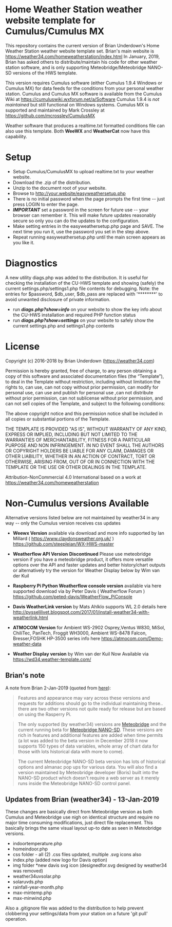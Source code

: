 # Home Weather Station weather website template for Cumulus/Cumulus MX

This repository contains the current version of Brian Underdown's Home Weather Station weather website template set.
Brian's main website is https://weather34.com/homeweatherstation/index.html
In January, 2019, Brian has asked others to distribute/maintain his code for other weather station software,
and is only supporting Meteobridge/Meteobridge NANO-SD versions of the HWS template.

This version requires Cumulus software (either Cumulus 1.9.4 Windows or Cumulus MX) for data feeds for the conditions 
from your personal weather station.  Cumulus and Cumulus MX software is available from the Cumulus Wiki at https://cumuluswiki.wxforum.net/a/Software  Cumulus 1.9.4 is *not maintained* but still functional on Windows systems.
Cumulus MX is supported and maintained by Mark Crossley at https://github.com/mcrossley/CumulusMX

Weather software that produces a realtime.txt formatted conditions file can also use this template.
Both **WeeWX** and **WeatherCat** now have this capability.

# Setup

* Setup Cumulus/CumulusMX to upload realtime.txt to your weather website.
* Download the .zip of the distribution.
* Unzip to the document root of your website.
* Browse to http://your.website/easyweathersetup.php
* There is no initial password when the page prompts the first time -- just press LOGIN to enter the page.
* ***IMPORTANT*** set a password in the screen for future use -- your browser can remember it. This will 
make future updates reasonably secure so only you can do the updates to the configuration.
* Make setting entries in the easyweathersetup.php page and SAVE.  The next time you run it, use the password you set in the step above.
* Repeat running easyweathersetup.php until the main screen appears as you like it.

# Diagnostics

A new utility diags.php was added to the distribution.  It is useful for checking the installation of the CU-HWS template
and showing (safely) the current settings.php/settings1.php file contents for debugging.  Note: the entries for
$password, $db_user, $db_pass are replaced with '********' to avoid unwanted disclosure of private information.

* run ***diags.php?show=info*** on your website to show the key info about the CU-HWS installation and required PHP function status
* run ***diags.php?show=settings*** on your website to safely show the current settings.php and settings1.php contents


# License

Copyright (c) 2016-2018 by Brian Underdown (https://weather34.com)

Permission is hereby granted, free of charge, to any person obtaining a copy of this software and associated documentation files (the “Template”), to deal in the Template without restriction, including without limitation the rights to, can use, can not copy without prior permission, can modify for personal use, can use and publish for personal use ,can not distribute without prior permission, can not sublicense without prior permission, and can not sell copies of the Template, and subject to the following conditions:

The above copyright notice and this permission notice shall be included in all copies or substantial portions of the Template.

THE TEMPLATE IS PROVIDED "AS IS", WITHOUT WARRANTY OF ANY KIND, EXPRESS OR IMPLIED, INCLUDING BUT NOT LIMITED TO THE WARRANTIES OF MERCHANTABILITY, FITNESS FOR A PARTICULAR PURPOSE AND NON INFRINGEMENT. IN NO EVENT SHALL THE AUTHORS OR COPYRIGHT HOLDERS BE LIABLE FOR ANY CLAIM, DAMAGES OR OTHER LIABILITY, WHETHER IN AN ACTION OF CONTRACT, TORT OR OTHERWISE, ARISING FROM, OUT OF OR IN CONNECTION WITH THE TEMPLATE OR THE USE OR OTHER DEALINGS IN THE TEMPLATE.

Attribution-NonCommercial 4.0 International based on a work at https://weather34.com/homeweatherstation

# Non-Cumulus versions Available

Alternative versions listed below are not maintained by weather34 in any way -- only the Cumulus version receives css updates

* **Weewx Version** available via  download and more info supported by Ian Millard ( https://www.claydonsweather.org.uk/ )
https://github.com/steepleian/WX-HWS-master

* **Weatherflow API Version** **Discontinued** Please use meteobridge version if you have a meteobridge product, it offers more versatile options over the API and faster updates and better history/chart outputs or alternatively try the version for Weather Display below by Wim van der Kuil

* **Raspberry Pi Python Weatherflow console version** available via here supported download via by Peter Davis ( Weatherflow Forum )
https://github.com/peted-davis/WeatherFlow_PiConsole

* **Davis WeatherLink version** by Mats Ahlklo supports WL 2.0 details here
http://pysselilivet.blogspot.com/2017/01/install-weather34-with-weatherlink.html

* **ATMOCOM Version** for Ambient WS-2902 Osprey,Ventus W830, MiSol, ChiliTec, PanTech, Froggit WH3000, Ambient WS-8478 Falcon, Bresser,FOSHK HP-3500 series info here
https://atmocom.com/Demo-weather-data

* **Weather Display version** by Wim van der Kuil  Now Available via 
https://wd34.weather-template.com/

## Brian's note
A note from Brian 2-Jan-2019 (quoted from [here](https://www.wxforum.net/index.php?topic=29817.msg366998#msg366998)):

>Features and appearance may vary across these versions and requests for additions should go to the individual maintaining these.. there are two other versions not quite ready for release but are based on using the Rasperry Pi.

>The only supported (by weather34) versions are [Meteobridge](https://www.meteobridge.com/wiki/index.php/Home) and the current running beta for [Meteobridge NANO-SD](https://www.meteobridge.com/wiki/index.php/Meteobridge_NANO_SD). 
These versions are rich in features and additional features are added when time permits 
(a lot was added to the beta version in December 2018 it now supports 150 types of data variables,
whole array of chart data for those with lots historical data with more to come). 

>The current Meteobridge NANO-SD beta version has lots of historical options and almanac pop ups for various data.
You will also find a version maintained by Meteobridge developer (Boris) built into the NANO-SD product which doesn't require a web server as it merely runs inside the Meteobridge NANO-SD control panel.

## Updates from Brian (weather34) - 13-Jan-2019

These changes are basically direct from Meteobridge version as both Cumulus and Meteobridge
use nigh on identical structure and require no major time consuming modifications, just direct file replacement.
This basically brings the same visual layout up-to date as seen in Meteobridge versions.

- indoortemperature.php
- homeindoor.php
- css folder - all (2) .css files updated, multiple .svg icons also
- index.php (added new logo for Davis option)
- img folder *new davis svg icon (designedfor.svg designed by weather34 was removed)
- weather34uvsolar.php
- solaruvds.php
- rainfall-year-month.php
- max-mintemp.php
- max-minwind.php

Also a .gitignore file was added to the distribution to help prevent clobbering your settings/data from your station on a future 
'git pull' operation.
